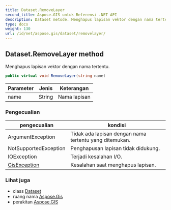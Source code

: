 ```yaml
---
title: Dataset.RemoveLayer
second_title: Aspose.GIS untuk Referensi .NET API
description: Dataset metode. Menghapus lapisan vektor dengan nama tertentu.
type: docs
weight: 130
url: /id/net/aspose.gis/dataset/removelayer/
---
```

## Dataset.RemoveLayer method

Menghapus lapisan vektor dengan nama tertentu.

```csharp
public virtual void RemoveLayer(string name)
```

| Parameter | Jenis | Keterangan |
| --- | --- | --- |
| name | String | Nama lapisan |

### Pengecualian

| pengecualian | kondisi |
| --- | --- |
| ArgumentException | Tidak ada lapisan dengan nama tertentu yang ditemukan. |
| NotSupportedException | Penghapusan lapisan tidak didukung. |
| IOException | Terjadi kesalahan I/O. |
| [GisException](../../gisexception/) | Kesalahan saat menghapus lapisan. |

### Lihat juga

* class [Dataset](../)
* ruang nama [Aspose.Gis](../../dataset/)
* perakitan [Aspose.GIS](../../../)


